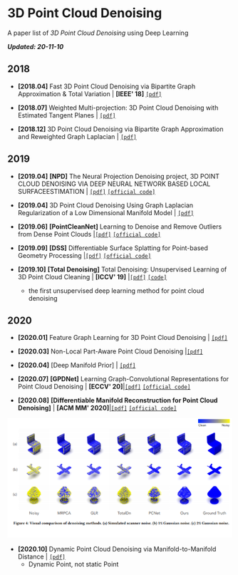 # 3D Point Cloud Denoising
A paper list of *3D Point Cloud Denoising* using Deep Learning

_**Updated: 20-11-10**_

## 2018

- **[2018.04]** Fast 3D Point Cloud Denoising via Bipartite Graph Approximation & Total Variation | **[IEEE' 18]** [`[pdf]`](https://arxiv.org/pdf/1804.10831.pdf)

- **[2018.07]** Weighted Multi-projection: 3D Point Cloud Denoising with Estimated Tangent Planes | [`[pdf]`](https://arxiv.org/pdf/1807.00253.pdf)

- **[2018.12]** 3D Point Cloud Denoising via Bipartite Graph Approximation and Reweighted Graph Laplacian | [`[pdf]`](https://arxiv.org/pdf/1812.07711.pdf)

## 2019

- **[2019.04]** **[NPD]** The Neural Projection Denoising project, 3D POINT CLOUD DENOISING VIA DEEP NEURAL NETWORK BASED LOCAL SURFACEESTIMATION  | [`[pdf]`](https://arxiv.org/pdf/1904.04427.pdf) [`[official code]`](https://github.com/chaojingduan/Neural-Projection) 
- **[2019.04]** 3D Point Cloud Denoising Using Graph Laplacian Regularization of a Low Dimensional Manifold Model | [`[pdf]`](https://arxiv.org/pdf/1803.07252.pdf)

- **[2019.06]** **[PointCleanNet]** Learning to Denoise and Remove Outliers from Dense Point Clouds |[`[pdf]`](https://arxiv.org/pdf/1901.01060.pdf) [`[official code]`](https://github.com/mrakotosaon/pointcleannet) 

- **[2019.09]** **[DSS]** Differentiable Surface Splatting for Point-based Geometry Processing |[`[pdf]`](https://arxiv.org/pdf/1906.04173.pdf) [`[official code]`](https://github.com/yifita/DSS) 

- **[2019.10]** **[Total Denoising]** Total Denoising: Unsupervised Learning of 3D Point Cloud Cleaning | **[ICCV' 19]** |[`[pdf]`](https://arxiv.org/pdf/1904.07615.pdf) [`[code]`](https://github.com/phermosilla/TotalDenoising)
    - the first unsupervised deep learning method for point cloud denoising



## 2020

- **[2020.01]** Feature Graph Learning for 3D Point Cloud Denoising  | [`[pdf]`](https://arxiv.org/pdf/1907.09138.pdf)

- **[2020.03]** Non-Local Part-Aware Point Cloud Denoising  |[`[pdf]`](https://arxiv.org/pdf/2003.06631.pdf)

- **[2020.04]** [Deep Manifold Prior] | [`[pdf]`](https://arxiv.org/pdf/2004.04242.pdf)

- **[2020.07]** **[GPDNet]** Learning Graph-Convolutional Representations for Point Cloud Denoising | **[ECCV' 20]**|[`[pdf]`](https://arxiv.org/pdf/2007.02578.pdf) [`[official code]`](https://github.com/diegovalsesia/GPDNet) 

- **[2020.08]** **[Differentiable Manifold Reconstruction for Point Cloud Denoising]** | **[ACM MM' 2020]**|[`[pdf]`](https://arxiv.org/pdf/2007.13551.pdf) [`[official code]`](https://github.com/luost26/DMRDenoise) 

<p align="center">
  <img width="1000" src="/assets/comparison_of_denoising_methods.png" "Visual comparison of denoising methods.">
</p>


- **[2020.10]** Dynamic Point Cloud Denoising via Manifold-to-Manifold Distance | [`[pdf]`](https://arxiv.org/pdf/2003.08355.pdf)
    - Dynamic Point, not static Point
